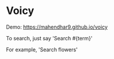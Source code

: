 # Voicy

Demo: https://mahendhar9.github.io/voicy

To search, just say 'Search #{term}'

For example, 'Search flowers'
